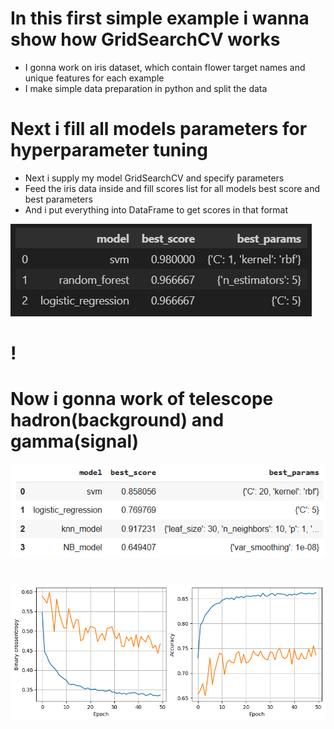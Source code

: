 # In this first simple example i wanna show how GridSearchCV works 
* I gonna work on iris dataset, which contain flower target names and unique features for each example
* I make simple data preparation in python and split the data

# Next i fill all models parameters for hyperparameter tuning
* Next i supply my model GridSearchCV and specify parameters
* Feed the iris data inside and fill scores list for all models best score and best parameters
* And i put everything into DataFrame to get scores in that format

![](https://github.com/JakubTabor/Grid_Search/blob/main/Images/Parameters.png)
#
#
#
# ! []()
# Now i gonna work of telescope hadron(background) and gamma(signal)
![](https://github.com/JakubTabor/Grid_Search/blob/main/Images/Parameters_adv.png)

# 
![](https://github.com/JakubTabor/Grid_Search/blob/main/Images/Grid_Search_png.png)
